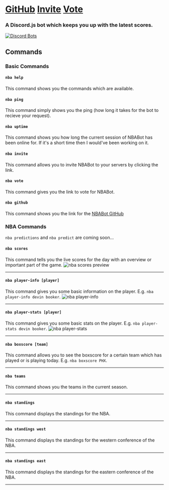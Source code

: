 # [GitHub](https://github.com/EliotChignell/NBABot) [Invite](https://discordapp.com/api/oauth2/authorize?client_id=544017840760422417&permissions=0&scope=bot) [Vote](https://discordbots.org/bot/544017840760422417)
### A Discord.js bot which keeps you up with the latest scores.

[![Discord Bots](https://discordbots.org/api/widget/544017840760422417.svg)](https://discordbots.org/bot/544017840760422417)

## Commands
### Basic Commands
#### `nba help`
This command shows you the commands which are available.
#### `nba ping`
This command simply shows you the ping (how long it takes for the bot to recieve your request).
#### `nba uptime`
This command shows you how long the current session of NBABot has been online for. If it's a short time then I would've been working on it.
#### `nba invite`
This command allows you to invite NBABot to your servers by clicking the link.
#### `nba vote`
This command gives you the link to vote for NBABot.
#### `nba github`
This command shows you the link for the [NBABot GitHub](https://github.com/EliotChignell/NBABot)
### NBA Commands
`nba predictions` and `nba predict` are coming soon...
#### `nba scores`
This command tells you the live scores for the day with an overview or important part of the game.
![nba scores preview](https://github.com/EliotChignell/NBABot/raw/master/assets/scores.png)

---

#### `nba player-info [player]`
This command gives you some basic information on the player. E.g. `nba player-info devin booker`.
![nba player-info](https://github.com/EliotChignell/NBABot/raw/master/assets/player-info.png)

---

#### `nba player-stats [player]`
This command gives you some basic stats on the player. E.g. `nba player-stats devin booker`.
![nba player-stats](https://github.com/EliotChignell/NBABot/raw/master/assets/player-stats.png)

---

#### `nba boxscore [team]`
This command allows you to see the boxscore for a certain team which has played or is playing today. E.g. `nba boxscore PHX`.

---

#### `nba teams`
This command shows you the teams in the current season.

---

#### `nba standings`
This command displays the standings for the NBA.

---

#### `nba standings west`
This command displays the standings for the western conference of the NBA.

---

#### `nba standings east` 
This command displays the standings for the eastern conference of the NBA.

---
